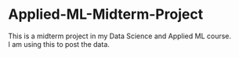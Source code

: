 # Applied-ML-Midterm-Project
This is a midterm project in my Data Science and Applied ML course.  
I am using this to post the data.
